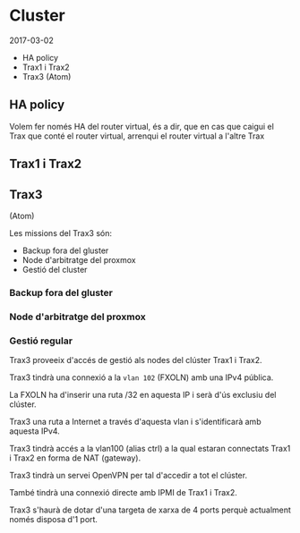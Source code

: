 # Cluster

2017-03-02

- HA policy
- Trax1 i Trax2
- Trax3 (Atom)

## HA policy

Volem fer només HA del router virtual, és a dir, que en cas que caigui el Trax que conté el router virtual, arrenqui el router virtual a l'altre Trax

## Trax1 i Trax2

## Trax3

(Atom)

Les missions del Trax3 són:

- Backup fora del gluster
- Node d'arbitratge del proxmox
- Gestió del cluster

### Backup fora del gluster

### Node d'arbitratge del proxmox

### Gestió regular

Trax3 proveeix d'accés de gestió als nodes del clúster Trax1 i Trax2.

Trax3 tindrà una connexió a la `vlan 102` (FXOLN) amb una IPv4 pública.

La FXOLN ha d'inserir una ruta /32 en aquesta IP i serà d'ús exclusiu del clúster.

Trax3 una ruta a Internet a través d'aquesta vlan i s'identificarà amb aquesta IPv4.

Trax3 tindrà accés a la vlan100 (alias ctrl) a la qual estaran connectats Trax1 i Trax2 en forma de NAT (gateway).

Trax3 tindrà un servei OpenVPN per tal d'accedir a tot el clúster.

També tindrà una connexió directe amb IPMI de Trax1 i Trax2.

Trax3 s'haurà de dotar d'una targeta de xarxa de 4 ports perquè actualment només disposa d'1 port.
